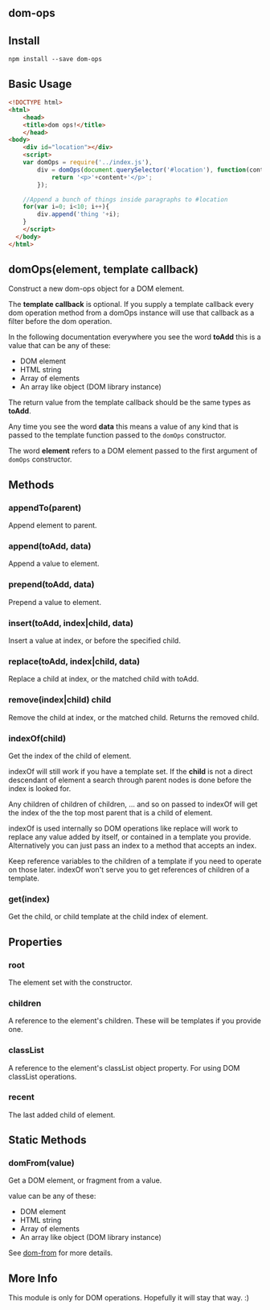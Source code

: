 dom-ops
-------

Install
-------

`npm install --save dom-ops`

Basic Usage
-----------

```html
<!DOCTYPE html>
<html>
    <head>
    <title>dom ops!</title>
    </head>
<body>
    <div id="location"></div>
    <script>
    var domOps = require('../index.js'),
        div = domOps(document.querySelector('#location'), function(content, data){
            return '<p>'+content+'</p>';
        });

    //Append a bunch of things inside paragraphs to #location
    for(var i=0; i<10; i++){
        div.append('thing '+i);
    }
    </script>
  </body>
</html>
```

domOps(element, template callback)
----------------------------------

Construct a new dom-ops object for a DOM element.

The **template callback** is optional. If you supply a template callback every dom operation method from a domOps instance will use that callback as a filter before the dom operation.

In the following documentation everywhere you see the word **toAdd** this is a value that can be any of these:

-	DOM element
-	HTML string
-	Array of elements
-	An array like object (DOM library instance)

The return value from the template callback should be the same types as **toAdd**.

Any time you see the word **data** this means a value of any kind that is passed to the template function passed to the `domOps` constructor.

The word **element** refers to a DOM element passed to the first argument of `domOps` constructor.

Methods
-------

### appendTo(parent)

Append element to parent.

### append(toAdd, data)

Append a value to element.

### prepend(toAdd, data)

Prepend a value to element.

### insert(toAdd, index|child, data)

Insert a value at index, or before the specified child.

### replace(toAdd, index|child, data)

Replace a child at index, or the matched child with toAdd.

### remove(index|child) child

Remove the child at index, or the matched child. Returns the removed child.

### indexOf(child)

Get the index of the child of element.

indexOf will still work if you have a template set. If the **child** is not a direct descendant of element a search through parent nodes is done before the index is looked for.

Any children of children of children, ... and so on passed to indexOf will get the index of the the top most parent that is a child of element.

indexOf is used internally so DOM operations like replace will work to replace any value added by itself, or contained in a template you provide. Alternatively you can just pass an index to a method that accepts an index.

Keep reference variables to the children of a template if you need to operate on those later. indexOf won't serve you to get references of children of a template.

### get(index)

Get the child, or child template at the child index of element.

Properties
----------

### root

The element set with the constructor.

### children

A reference to the element's children. These will be templates if you provide one.

### classList

A reference to the element's classList object property. For using DOM classList operations.

### recent

The last added child of element.

Static Methods
--------------

### domFrom(value)

Get a DOM element, or fragment from a value.

value can be any of these:

-	DOM element
-	HTML string
-	Array of elements
-	An array like object (DOM library instance)

See [dom-from](https://www.npmjs.com/package/dom-from) for more details.

More Info
---------

This module is only for DOM operations. Hopefully it will stay that way. :)
